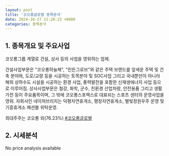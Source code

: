 ```yaml
---
layout: post
title: '코오롱글로벌 종목분석'
date: 2024-10-27 21:20:23 +0900
categories: 종목분석
---
```


## 1. 종목개요 및 주요사업

코오롱그룹 계열로 건설, 상사 등의 사업을 영위하는 업체. 

건설사업부문은 "코오롱하늘채", "린든그로브"와 같은 주택 브랜드를 앞세운 주택 및 건축 분야와, 도로/교량 등을 시공하는 토목분야 및 SOC사업 그리고 국내뿐만이 아니라 해외 상하수도 시설을 시공하는 환경 사업, 풍력발전을 포함한 신재생에너지 사업 등으로 이루어짐. 상사사업부문은 철강, 화학, 군수, 친환경 산업차량, 안전용품 그리고 생활가전 등이 주요품목이며, 그 밖에 코오롱스포렉스로 대표되는 스포츠 센터의 운영사업을 영위. 자회사인 네이처브리지는 덕평자연휴게소, 평창자연휴게소, 별빛정원우주 운영 및 기흥휴게소 패션몰 위탁운영.

최대주주는 코오롱 외(76.23%)
[#코오롱글로벌](#)

## 2. 시세분석

No price analysis available
